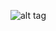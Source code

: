 ![alt tag](https://lh3.googleusercontent.com/XhWzf7u7v9eDFY6NTVhqgqSTYzvXgava0cnY-NKYDuKsSocBvIfQ4SYdo1Gyy18oJAOekeFaDITo7CvKFIGNSr4k-qkvnlL7by52EJl7oJ6pI-Qpqlqxi_1V42AdlDwkJIjMboi_kTzzTXC7YfD0dZkpJGEsAnONdfqWmzu-0RFP85krSSJW05Z4ZqO3mbShzEKSzXZVMg7fW3lEBsQGzxfdF3NTL5ZTxwZ1AtsuEgwQfVPem1zrPeqFMm0bljuXu9TFZDk7raSrrIixSaSYzoV0rjGCc046OdimIel2lW2JADHhBGj6GpNp3ry2eutq-WlxG90VWeQPACaIP18d1Lc8IRfVCnL-4lsxMXE74_Se2P10-qBJx1R53EgIn12ZNAmC8Iq-K40Onwcif5m88J2Q2L1act9OxoOBJM09GLoAzNKg98oLOCu_bCd4n4f4nw67zE-7oltwVsc6cmY8u9SzwGs78trLaj9VTqOVGmJGiuwYdizu8MvyyAWrXsXH6Spndw-dYaH5ooOVxKm9EDofkph4JCnUP6bRpGV-rRuW_-3yR34FQWi-twfxx_gEwSC0pLg2BMyh88VGn331JK_PDYN89M5okWFDLo8f2mg0V8gQJ8TDRrHBULh8nVeCJZ0lLEHqcqgYMOykeAjRvDpCenpvan17P6o7XTKH=w314-h243-no)
